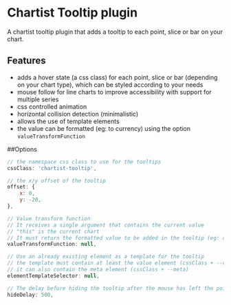 # Chartist Tooltip plugin

A chartist tooltip plugin that adds a tooltip to each point, slice or bar on your chart.

## Features
* adds a hover state (a css class) for each point, slice or bar (depending on your chart type), which can be styled according to your needs
* mouse follow for line charts to improve accessibility with support for multiple series
* css controlled animation
* horizontal collision detection (minimalistic)
* allows the use of template elements
* the value can be formatted (eg: to currency) using the option `valueTransformFunction`


##Options
```javascript
// the namespace css class to use for the tooltips
cssClass: 'chartist-tooltip',

// the x/y offset of the tooltip
offset: {
    x: 0,
    y: -20,
},

// Value transform function
// It receives a single argument that contains the current value
// "this" is the current chart
// It must return the formatted value to be added in the tooltip (eg: currency format)
valueTransformFunction: null,

// Use an already existing element as a template for the tooltip
// the template must contain at least the value element (cssClass + --value)
// it can also contain the meta element (cssClass + --meta)
elementTemplateSelector: null,

// The delay before hiding the tooltip after the mouse has left the point, slice or bar
hideDelay: 500,
```
